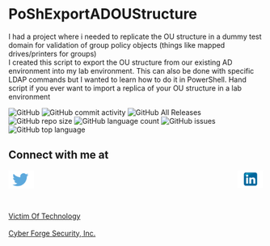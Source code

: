 # PoShExportADOUStructure
I had a project where i needed to replicate the OU structure in a dummy test domain for validation of group policy objects (things like mapped drives/printers for groups) 
<BR />
I created this script to export  the OU structure from our existing AD environment into my lab environment. This can also be done with specific LDAP commands but I wanted to learn how to do it in PowerShell.   Hand script if you ever want to import a replica of your OU structure in a lab environment

<img alt="GitHub" src="https://img.shields.io/github/license/bvoris/PoShExportADOUStructure">
<img alt="GitHub commit activity" src="https://img.shields.io/github/commit-activity/m/bvoris/PoShExportADOUStructure">
<img alt="GitHub All Releases" src="https://img.shields.io/github/downloads/bvoris/PoShExportADOUStructure/total">
<img alt="GitHub repo size" src="https://img.shields.io/github/repo-size/bvoris/PoShExportADOUStructure">
<img alt="GitHub language count" src="https://img.shields.io/github/languages/count/bvoris/PoShExportADOUStructure">
<img alt="GitHub issues" src="https://img.shields.io/github/issues/bvoris/PoShExportADOUStructure">
<img alt="GitHub top language" src="https://img.shields.io/github/languages/top/bvoris/PoShExportADOUStructure">


## Connect with me at

<a href="https://twitter.com/HMInfoSecViking?ref_src=twsrc%5Etfw"><IMG SRC="https://github.com/bvoris/bvoris/blob/master/twitter.jpg" WIDTH=10% HEIGHT=10% ALIGN=LEFT></a>

<a href="https://www.linkedin.com/in/brad-voris" target="_blank"><IMG SRC="https://github.com/bvoris/bvoris/blob/master/linkedin.png" WIDTH=10% HEIGHT=4% ALIGN=RIGHT></a>

<BR /><BR />
<BR /><BR />

<A HREF="https://www.victimoftechnology.com">Victim Of Technology<A />
<BR /><BR />
<A HREF="https://www.cyberforgesecurity.com">Cyber Forge Security, Inc.<A />
<BR /><BR />
